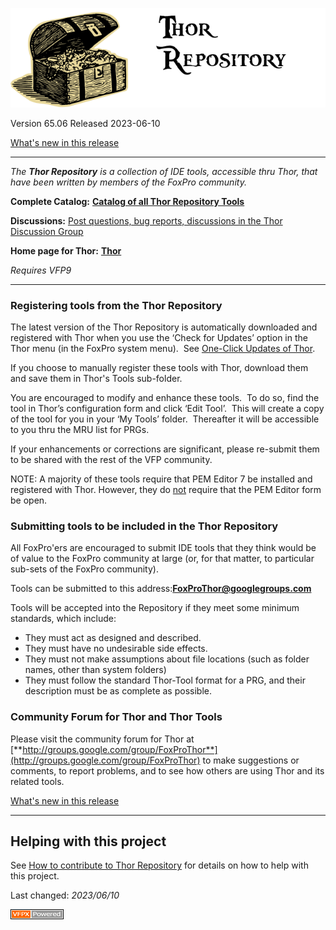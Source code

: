 ![](documents/images/ThorRepository.png)


Version 65.06 Released 2023-06-10

[What's new in this release](Change%20Log.md)


* * *

_The **Thor Repository** is a collection of IDE tools, accessible thru Thor, that have been written by members of the FoxPro community._

**Complete Catalog:** **[Catalog of all Thor Repository Tools](documents/ThorRepositoryCatalog.md)**

**Discussions:** [Post questions, bug reports, discussions in the Thor Discussion Group](http://groups.google.com/group/FoxProThor)

**Home page for Thor:** [**Thor**](https://github.com/VFPX/Thor)

_Requires VFP9_

***

### Registering tools from the Thor Repository

The latest version of the Thor Repository is automatically downloaded and registered with Thor when you use the ‘Check for Updates’ option in the Thor menu (in the FoxPro system menu).  See [One-Click Updates of Thor](documents/OneClickUpdates.md).

If you choose to manually register these tools with Thor, download them and save them in Thor's Tools sub-folder.

You are encouraged to modify and enhance these tools.  To do so, find the tool in Thor’s configuration form and click ‘Edit Tool’.  This will create a copy of the tool for you in your ‘My Tools’ folder.  Thereafter it will be accessible to you thru the MRU list for PRGs.

If your enhancements or corrections are significant, please re-submit them to be shared with the rest of the VFP community.

NOTE: A majority of these tools require that PEM Editor 7 be installed and registered with Thor. However, they do <u>not</u> require that the PEM Editor form be open.

### Submitting tools to be included in the Thor Repository

All FoxPro'ers are encouraged to submit IDE tools that they think would be of value to the FoxPro community at large (or, for that matter, to particular sub-sets of the FoxPro community).  

Tools can be submitted to this address:[**FoxProThor@googlegroups.com**](mailto:FoxProThor@googlegroups.com)  

Tools will be accepted into the Repository if they meet some minimum standards, which include:

*   They must act as designed and described.
*   They must have no undesirable side effects.
*   They must not make assumptions about file locations (such as folder names, other than system folders)
*   They must follow the standard Thor-Tool format for a PRG, and their description must be as complete as possible.

### Community Forum for Thor and Thor Tools

Please visit the community forum for Thor at [**http://groups.google.com/group/FoxProThor**](http://groups.google.com/group/FoxProThor) to make suggestions or comments, to report problems, and to see how others are using Thor and its related tools.


[What's new in this release](Change%20Log.md)

----
## Helping with this project
See [How to contribute to Thor Repository](.github/CONTRIBUTING.md) for details on how to help with this project.

Last changed: _2023/06/10_

![Picture](docs/Images/vfpxpoweredby_alternative.gif)
